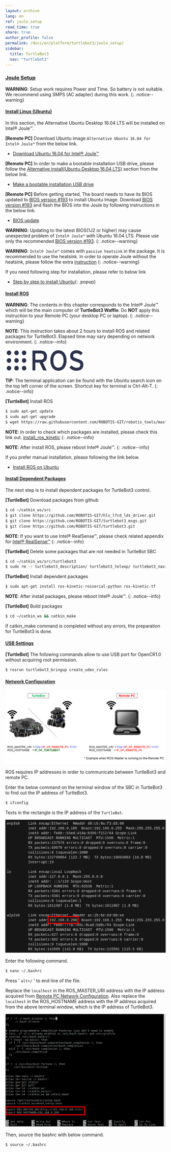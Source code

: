 ```yaml
---
layout: archive
lang: en
ref: joule_setup
read_time: true
share: true
author_profile: false
permalink: /docs/en/platform/turtlebot3/joule_setup/
sidebar:
  title: TurtleBot3
  nav: "turtlebot3"
---
```


<div style="counter-reset: h1 6"></div>
<div style="counter-reset: h2 2"></div>
<div style="counter-reset: h3 1"></div>

### [Joule Setup](#joule-setup)

**WARNING**: Setup work requires Power and Time. So battery is not suitable. We recommend using SMPS (AC adapter) during this work.
{: .notice--warning}

#### [Install Linux (Ubuntu)](#install-linux-ubuntu)

In this section, the Alternative Ubuntu Desktop 16.04 LTS will be installed on Intel® Joule™.

**[Remote PC]** Download Ubuntu image `Alternative Ubuntu 16.04 for Intel® Joule™` from the below link.

- [Download Ubuntu 16.04 for Intel® Joule™](http://people.canonical.com/~platform/snappy/tuchuck/desktop-final/tuchuck-xenial-desktop-iso-20170317-0.iso)

**[Remote PC]** In order to make a bootable installation USB drive, please follow the [Alternative install(Ubuntu Desktop 16.04 LTS)][alternative-installubuntu-desktop-1604-lts] section from the below link.

- [Make a bootable installation USB drive](https://developer.ubuntu.com/core/get-started/intel-joule)

**[Remote PC]** Before getting started, The board needs to have its BIOS updated to [BIOS version #193][bios-version-193] to install Ubuntu Image. Download [BIOS version #193][bios-version-193] and flash the BIOS into the Joule by following instructions in the below link.

- [BIOS update](https://software.intel.com/en-us/flashing-the-bios-on-joule)

**WARNING**: Updating to the latest BIOS(1J2 or higher) may cause unexpected problem of `Intel® Joule™` with Ubuntu 16.04 LTS. Please use only the recommended [BIOS version #193][bios-version-193].
{: .notice--warning}

**WARNING**: `Intel® Joule™` comes with `passive heatsink` in the package. It is recommended to use the heatsink. In order to operate Joule without the heatsink, please follow the extra [instruction](https://software.intel.com/en-us/node/721471)
{: .notice--warning}

[bios-version-193]: https://downloadmirror.intel.com/26206/eng/joule-firmware-2017-02-19-193-public.zip
[alternative-installubuntu-desktop-1604-lts]: https://developer.ubuntu.com/core/get-started/intel-joule#alternative-install:-ubuntu-desktop-16.04-lts


If you need following step for installation, please refer to below link

  - [Step by step to install Ubuntu]{: .popup}

[Step by step to install Ubuntu]: /docs/en/platform/turtlebot3/step_by_step_to_install_ubuntu_on_joule

#### [Install ROS](#install-ros)

**WARNING**: The contents in this chapter corresponds to the Intel® Joule™ which will be the main computer of **TurtleBot3 Waffle**. Do **NOT** apply this instruction to your Remote PC (your desktop PC or laptop).
{: .notice--warning}

**NOTE**: This instruction takes about 2 hours to install ROS and related packages for TurtleBot3. Elapsed time may vary depending on network environment.
{: .notice--info}

![](/assets/images/platform/turtlebot3/logo_ros.png)

**TIP**: The terminal application can be found with the Ubuntu search icon on the top left corner of the screen. Shortcut key for terminal is Ctrl-Alt-T.
{: .notice--info}

**[TurtleBot]** Install ROS

``` bash
$ sudo apt-get update
$ sudo apt-get upgrade
$ wget https://raw.githubusercontent.com/ROBOTIS-GIT/robotis_tools/master/install_ros_kinetic.sh && chmod 755 ./install_ros_kinetic.sh && bash ./install_ros_kinetic.sh
```

**NOTE**: In order to check which packages are installed, please check this link out. [install_ros_kinetic](https://raw.githubusercontent.com/ROBOTIS-GIT/robotis_tools/master/install_ros_kinetic.sh)
{: .notice--info}

**NOTE**: After install ROS, please reboot Intel® Joule™.
{: .notice--info}

If you prefer manual installation, please following the link below.

- [Install ROS on Ubuntu](http://wiki.ros.org/kinetic/Installation/Ubuntu)

#### [Install Dependent Packages](#install-dependent-packages)

The next step is to install dependent packages for TurtleBot3 control.

**[TurtleBot]** Download packages from github

``` bash
$ cd ~/catkin_ws/src
$ git clone https://github.com/ROBOTIS-GIT/hls_lfcd_lds_driver.git
$ git clone https://github.com/ROBOTIS-GIT/turtlebot3_msgs.git
$ git clone https://github.com/ROBOTIS-GIT/turtlebot3.git
```

**NOTE**: If you want to use Intel® RealSense™, please check related appendix for [Intel® RealSense™](http://emanual.robotis.com/docs/en/platform/turtlebot3/appendix_realsense/#realsense)
{: .notice--info}

**[TurtleBot]** Delete some packages that are not needed in TurtleBot SBC

``` bash
$ cd ~/catkin_ws/src/turtlebot3
$ sudo rm -r turtlebot3_description/ turtlebot3_teleop/ turtlebot3_navigation/ turtlebot3_slam/ turtlebot3_example/
```

**[TurtleBot]** Install dependent packages

``` bash
$ sudo apt-get install ros-kinetic-rosserial-python ros-kinetic-tf
```

**NOTE**: After install packages, please reboot Intel® Joule™.
{: .notice--info}

**[TurtleBot]** Build packages

``` bash
$ cd ~/catkin_ws && catkin_make
```

If catkin_make command is completed without any errors, the preparation for TurtleBot3 is done.

#### [USB Settings](#usb-settings)

**[TurtleBot]** The following commands allow to use USB port for OpenCR1.0 without acquiring root permission.

``` bash
$ rosrun turtlebot3_bringup create_udev_rules
```

#### [Network Configuration](#network-configuration)

![](/assets/images/platform/turtlebot3/software/network_configuration.png)

ROS requires IP addresses in order to communicate between TurtleBot3 and remote PC.

Enter the below command on the terminal window of the SBC in TurtleBot3 to find out the IP address of TurtleBot3.

``` bash
$ ifconfig
```

Texts in the rectangle is the IP address of the `TurtleBot`.

![](/assets/images/platform/turtlebot3/software/network_configuration4.png)

Enter the following command.

``` bash
$ nano ~/.bashrc
```

Press ' `alt+/` ' to end line of the file.

Replace the `localhost` in the ROS_MASTER_URI address with the IP address acquired from [Remote PC Network Configuration](http://emanual.robotis.com/docs/en/platform/turtlebot3/pc_setup/#network-configuration). Also replace the `localhost` in the ROS_HOSTNAME address with the IP address acquired from the above terminal window, which is the IP address of TurtleBot3.

![](/assets/images/platform/turtlebot3/software/network_configuration5.png)

Then, source the bashrc with below command.

``` bash
$ source ~/.bashrc
```

[ros]: http://wiki.ros.org
